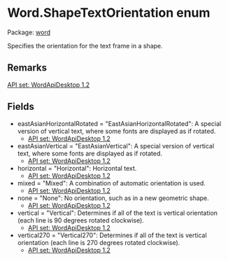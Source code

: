 # Word.ShapeTextOrientation enum

Package: [word](/en-us/javascript/api/word)

Specifies the orientation for the text frame in a shape.

## Remarks

[API set: WordApiDesktop 1.2](/en-us/javascript/api/requirement-sets/word/word-api-requirement-sets)

## Fields

- eastAsianHorizontalRotated = "EastAsianHorizontalRotated": A special version of vertical text, where some fonts are displayed as if rotated.
  - [API set: WordApiDesktop 1.2](/en-us/javascript/api/requirement-sets/word/word-api-requirement-sets)
- eastAsianVertical = "EastAsianVertical": A special version of vertical text, where some fonts are displayed as if rotated.
  - [API set: WordApiDesktop 1.2](/en-us/javascript/api/requirement-sets/word/word-api-requirement-sets)
- horizontal = "Horizontal": Horizontal text.
  - [API set: WordApiDesktop 1.2](/en-us/javascript/api/requirement-sets/word/word-api-requirement-sets)
- mixed = "Mixed": A combination of automatic orientation is used.
  - [API set: WordApiDesktop 1.2](/en-us/javascript/api/requirement-sets/word/word-api-requirement-sets)
- none = "None": No orientation, such as in a new geometric shape.
  - [API set: WordApiDesktop 1.2](/en-us/javascript/api/requirement-sets/word/word-api-requirement-sets)
- vertical = "Vertical": Determines if all of the text is vertical orientation (each line is 90 degrees rotated clockwise).
  - [API set: WordApiDesktop 1.2](/en-us/javascript/api/requirement-sets/word/word-api-requirement-sets)
- vertical270 = "Vertical270": Determines if all of the text is vertical orientation (each line is 270 degrees rotated clockwise).
  - [API set: WordApiDesktop 1.2](/en-us/javascript/api/requirement-sets/word/word-api-requirement-sets)
